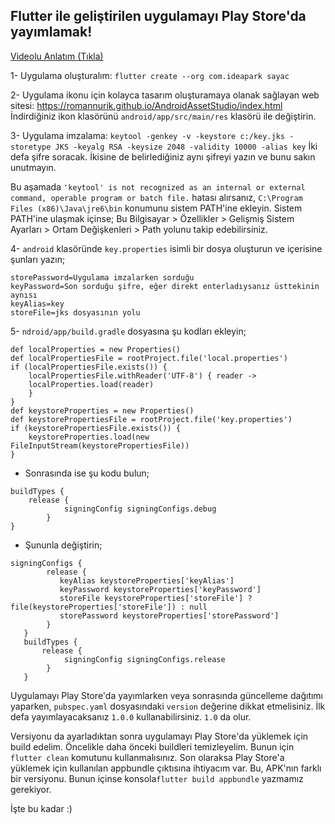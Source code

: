 <h2>Flutter ile geliştirilen uygulamayı Play Store'da yayımlamak!</h2>

<a href="https://youtu.be/B7IMMJD8JFY">Videolu Anlatım (Tıkla)</a>

1- Uygulama oluşturalım:
`flutter create --org com.ideapark sayac`

2- Uygulama ikonu için kolayca tasarım oluşturamaya olanak sağlayan web sitesi: https://romannurik.github.io/AndroidAssetStudio/index.html İndirdiğiniz ikon klasörünü `android/app/src/main/res` klasörü ile değiştirin.

3- Uygulama imzalama: `keytool -genkey -v -keystore c:/key.jks -storetype JKS -keyalg RSA -keysize 2048 -validity 10000 -alias key`
İki defa şifre soracak. İkisine de belirlediğiniz aynı şifreyi yazın ve bunu sakın unutmayın.

Bu aşamada `'keytool' is not recognized as an internal or external command, operable program or batch file.` hatası alırsanız, `C:\Program Files (x86)\Java\jre6\bin` konumunu sistem PATH'ine ekleyin. Sistem PATH'ine ulaşmak içinse; Bu Bilgisayar > Özellikler > Gelişmiş Sistem Ayarları > Ortam Değişkenleri > Path yolunu takip edebilirsiniz.

4- `android` klasöründe `key.properties` isimli bir dosya oluşturun ve içerisine şunları yazın;
```properties
storePassword=Uygulama imzalarken sorduğu 
keyPassword=Son sorduğu şifre, eğer direkt enterladıysanız üsttekinin aynısı
keyAlias=key
storeFile=jks dosyasının yolu
```
5- `ndroid/app/build.gradle` dosyasına şu kodları ekleyin;
```
def localProperties = new Properties()
def localPropertiesFile = rootProject.file('local.properties')
if (localPropertiesFile.exists()) {
    localPropertiesFile.withReader('UTF-8') { reader ->
   	localProperties.load(reader)
    }
}
def keystoreProperties = new Properties()
def keystorePropertiesFile = rootProject.file('key.properties')
if (keystorePropertiesFile.exists()) {
    keystoreProperties.load(new FileInputStream(keystorePropertiesFile))
}
```

- Sonrasında ise şu kodu bulun;
``` 
buildTypes {
	release {
       		signingConfig signingConfigs.debug
        }
}
```
- Şununla değiştirin;
```
signingConfigs {
       	release {
           keyAlias keystoreProperties['keyAlias']
           keyPassword keystoreProperties['keyPassword']
           storeFile keystoreProperties['storeFile'] ? file(keystoreProperties['storeFile']) : null
           storePassword keystoreProperties['storePassword']
       	}
   }
   buildTypes {
       release {
       		signingConfig signingConfigs.release
       	}
   }
```

Uygulamayı Play Store'da yayımlarken veya sonrasında güncelleme dağıtımı yaparken, `pubspec.yaml` dosyasındaki `version` değerine dikkat etmelisiniz. İlk defa yayımlayacaksanız `1.0.0` kullanabilirsiniz. `1.0` da olur.

Versiyonu da ayarladıktan sonra uygulamayı Play Store'da yüklemek için build edelim. Öncelikle daha önceki buildleri temizleyelim. Bunun için `flutter clean` komutunu kullanmalısınız. Son olaraksa Play Store'a yüklemek için kullanılan appbundle çıktısına ihtiyacım var. Bu, APK'nın farklı bir versiyonu. Bunun içinse  konsola`flutter build appbundle` yazmamız gerekiyor.

İşte bu kadar :)



	
